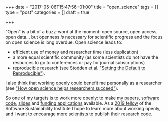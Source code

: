 +++
date = "2017-05-06T15:47:56+01:00"
title = "open_science"
tags = []
type = "post"
categories = []
draft = true

+++

"Open" is a bit of a buzz-word at the moment: open source, open access, open data... but openness *is* necessary for scientific progress and the focus on open science is long overdue. Open science leads to:

- efficient use of money and researcher time (less duplication)
- a more equal scientific community (as some scientists do not have the resources to go to conferences or pay for journal subscriptions) 
- reproducible research (see Stodden et al. ["Setting the Default to Reproducible"](http://stodden.net/icerm_report.pdf)). 

I also think that working openly could benefit me personally as a researcher (see ["How open science helps researchers succeed"](https://dx.doi.org/10.7554%2FeLife.16800)).

So one of my targets is to work more openly: to make my [papers](https://lucydot.github.io/publications), [software code](https://github.com/lucydot/), [slides](https://lucydot.github.io/slides) and [funding applications](https://lucydot.github.io/applications) available. As a [2019 fellow](https://software.ac.uk/about/fellows/lucy-whalley) of the Software Sustainability Institute I hope to learn more about working openly, and I want to encourage more scientists to publish their research code.




